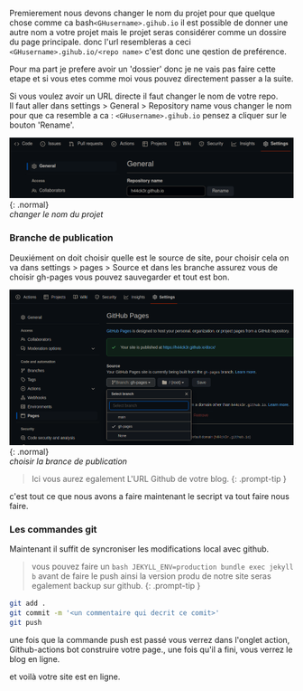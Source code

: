 Premierement nous devons changer le nom du projet pour que quelque chose comme ca bash`<GHusername>.gihub.io` il est possible de donner une autre nom a votre projet mais le projet seras considérer comme un dossire du page principale. donc l'url resembleras a ceci `<GHusername>.gihub.io/<repo name>` c'est donc une qestion de preférence.     

Pour ma part je prefere avoir un 'dossier' donc je ne vais pas faire cette etape et si vous etes comme moi vous pouvez directement passer a la suite.

Si vous voulez avoir un URL directe il faut changer le nom de votre repo.    
Il faut aller dans settings > General > Repository name vous changer le nom pour que ca resemble a ca : `<GHusername>.gihub.io` pensez a cliquer sur le bouton 'Rename'.

![changer le nom du projet](Rename-repo.png){: .normal}        
_changer le nom du projet_

### Branche de publication 
Deuxiément on doit choisir quelle est le source de site, pour choisir cela on va dans settings > pages > Source  et dans les branche assurez vous de choisir gh-pages vous pouvez sauvegarder et tout est bon.

![choisir la brance de publication](source.png){: .normal}       
_choisir la brance de publication_

> Ici vous aurez egalement L'URL Github de votre blog.
{: .prompt-tip }

c'est tout ce que nous avons a faire maintenant le secript va tout faire nous faire.


### Les commandes git
Maintenant il suffit de syncroniser les modifications local avec github.

> vous pouvez faire un ```bash
JEKYLL_ENV=production bundle exec jekyll b``` avant de faire le push ainsi la version produ de notre site seras egalement backup sur github.
{: .prompt-tip }

```bash
git add .
git commit -m '<un commentaire qui decrit ce comit>'
git push
```
une fois que la commande push est passé vous verrez dans l'onglet action, Github-actions bot construire votre page., une fois qu'il a fini, vous verrez le blog en ligne.

et voilà votre site est en ligne.              



